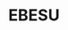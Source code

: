 ---
layout: place
title: "EBESU"
permalink: /texas/plano/ebesu.html
stateAbbr: TX
stateName: Texas
cityName: Plano
seo:
  name: "EBESU"
  type: Restaurant
  links: http://ebesu-usa.com/
description: "EBESU serves delicious sushi in Plano, Texas. Try fresh Japanese dishes for a great dining experience. "
place_id: ChIJAwBQgxsZTIYRfiDFLMllic8
photos:
  - name: >-
      places/ChIJAwBQgxsZTIYRfiDFLMllic8/photos/AeeoHcLjvK2qmQmKE-8f4i7J93IeA7DEV5yAT50uIqu7RJqOS7LSxiAc6_ZbWkv_tuJ_BKgE0HmWuoRnPhj7XydBm2AtuUu2p3NKv31Ea2kfJR2MsDWyztj3LxJjnLfND9OHYtGWeArUHc-Haqyr3n3j3sumt70Fwv9NQ0jIWVZ7Cp3aVmL1-79JCbf8i3uJ3B4Z83lmGHJUU47Uvib_45ALAJggfHHFpjtU_tVBopSlbqK6jHRXIed-ecdPWXg7Kddan_tFi2Wxvg2J5gN6TKr9uDb3WQWEZFBjC5NLTtJYA4-reg
    widthPx: 4614
    heightPx: 3076
    authorAttributions:
      - displayName: EBESU Robata & Sushi
        uri: https://maps.google.com/maps/contrib/107890583037191034505
        photoUri: >-
          https://lh3.googleusercontent.com/a-/ALV-UjXvlnLufUsCHj9UnGYpqTYrDl4WNrXUH4dOzkL8GTM0GBla5r1N=s100-p-k-no-mo
    flagContentUri: >-
      https://www.google.com/local/imagery/report/?cb_client=maps_api_places.places_api&image_key=!1e10!2sAF1QipNCSzdsTqgQ0VXTHAIggQRdGOtsCvlMc9nkYAsa&hl=en-US
    googleMapsUri: >-
      https://www.google.com/maps/place//data=!3m4!1e2!3m2!1sAF1QipNCSzdsTqgQ0VXTHAIggQRdGOtsCvlMc9nkYAsa!2e10!4m2!3m1!1s0x864c191b83500003:0xcf8965c92cc5207e
  - name: >-
      places/ChIJAwBQgxsZTIYRfiDFLMllic8/photos/AeeoHcI6Ds3ymt74TOo9_R2Z0Q9aCliT4k_HNqvPLbGFizCXbnQQBrwmk5M2xqGuRKZPlOBirUZ0n3gpLiWAlvCyxjrzt_Gt0j204zLL8FVymSxjA2dDBU_DY3iJt8-xKJEfftyYF_sWw4TOGA7SAflUu6zDpMi4eNJCfbccfUElIdBRv4X6Ll2CAxdQt6tlcsbdTofH_KeTiyeyL1wuWgbedOY8VqouZbUAEAPOpVg8uk227zz9V_kyOE7mDOFPMyJ1KRCcAINhmHAk-v6Rck09BgRmmI51L0vP2kJRwrZtWs5RNQ
    widthPx: 1440
    heightPx: 1439
    authorAttributions:
      - displayName: EBESU Robata & Sushi
        uri: https://maps.google.com/maps/contrib/107890583037191034505
        photoUri: >-
          https://lh3.googleusercontent.com/a-/ALV-UjXvlnLufUsCHj9UnGYpqTYrDl4WNrXUH4dOzkL8GTM0GBla5r1N=s100-p-k-no-mo
    flagContentUri: >-
      https://www.google.com/local/imagery/report/?cb_client=maps_api_places.places_api&image_key=!1e10!2sAF1QipN1u9qiWb2qfWd69LptT-4xwkNfRMWcdEWi_iC8&hl=en-US
    googleMapsUri: >-
      https://www.google.com/maps/place//data=!3m4!1e2!3m2!1sAF1QipN1u9qiWb2qfWd69LptT-4xwkNfRMWcdEWi_iC8!2e10!4m2!3m1!1s0x864c191b83500003:0xcf8965c92cc5207e
  - name: >-
      places/ChIJAwBQgxsZTIYRfiDFLMllic8/photos/AeeoHcKT8YbedHKGvQNXpOnZyL_cihSMQNbRHt4uDSKb3n78kSXM6U30FnQ-r9zsXiz8RB9MprzFvFXTF90ZKa8UibNlBai6KH-G8mti50FjabuVfk8gU9pZFcd7Izy8yd329UOVak96QZVDz7t5P2ttlVbb7fhH8fGZxzZlmtMcD03MnAPbuP0L1BWIV7pR229tdbu-ThfU1LjvxQmYy-m9dZUPJ2BtaOn5ktGusowOVl17r2KIl28_tc_YGfnTxo9Dglygt14a3oT2_VolouR_LM2ar9yXM-BGCzLib0q7YES1mKsMGGD41dLFpEyKYj5rYCxS-0nSlHzwr_eMylbbTbKrmA2K5XpUk7wgZR_AxLbUY5mqUxIXs_H9uJn3Vz8Q6c0S-SZUMErbQKKzSBf5iMC09p0wTpJgyWG_RLNgl5UmVIk6NFQPAe-9SePafA
    widthPx: 4080
    heightPx: 3072
    authorAttributions:
      - displayName: Jesse Brown
        uri: https://maps.google.com/maps/contrib/110737252937062844839
        photoUri: >-
          https://lh3.googleusercontent.com/a-/ALV-UjVDI4lKObwhC0oz09Hsb2Qikpoz1j8O5B2iOEH0vXib3MUbgmrH=s100-p-k-no-mo
    flagContentUri: >-
      https://www.google.com/local/imagery/report/?cb_client=maps_api_places.places_api&image_key=!1e10!2sCIABIhADycKzcQltgGfncdkACsTP&hl=en-US
    googleMapsUri: >-
      https://www.google.com/maps/place//data=!3m4!1e2!3m2!1sCIABIhADycKzcQltgGfncdkACsTP!2e10!4m2!3m1!1s0x864c191b83500003:0xcf8965c92cc5207e
  - name: >-
      places/ChIJAwBQgxsZTIYRfiDFLMllic8/photos/AeeoHcIz7P_GjRrM4zr1J9xh0Zbfb-ygIVhL3CPsCB5yr65rVRpTU8ZLYXpudIZMENKcCBedDV-oAjCQRdIZH8t51l3BA4igW2d_14IP6EcS3HlpDDm25a5EyMELLj47WBzeke4fP-F5f4xlqLv_IJ31oYOGFmkA8KUUsRglClMzamFhdjRaZyEvbb_OnG_uQ5OZNwoWJYpW9WwEJgpTvbfHT9UvUJCoBm9QJ5M3N7CQ8PiE-h0JDGswaJE6hPbFnA7bgP-c4Lk1sXpUqr2TGaXykb1X8xbyBZZg7A3SdVVouiJIig
    widthPx: 3200
    heightPx: 4800
    authorAttributions:
      - displayName: EBESU Robata & Sushi
        uri: https://maps.google.com/maps/contrib/107890583037191034505
        photoUri: >-
          https://lh3.googleusercontent.com/a-/ALV-UjXvlnLufUsCHj9UnGYpqTYrDl4WNrXUH4dOzkL8GTM0GBla5r1N=s100-p-k-no-mo
    flagContentUri: >-
      https://www.google.com/local/imagery/report/?cb_client=maps_api_places.places_api&image_key=!1e10!2sAF1QipMkydjkOlFM8sHcr2cOTdLOEbJ3rTQCtIasmBao&hl=en-US
    googleMapsUri: >-
      https://www.google.com/maps/place//data=!3m4!1e2!3m2!1sAF1QipMkydjkOlFM8sHcr2cOTdLOEbJ3rTQCtIasmBao!2e10!4m2!3m1!1s0x864c191b83500003:0xcf8965c92cc5207e
  - name: >-
      places/ChIJAwBQgxsZTIYRfiDFLMllic8/photos/AeeoHcK7FFqAZZQqNw_9LvfmH-yUVUpkchDLTE2UxfYX68Kj2Zlz_CxFGjnByFpCr8Mib8bLgOuLaQXF1203gEpYtzytu8sThmFb_PfEBzPQMxVbJMYsEtbwrqJGYRzFnnCQvyDhF7q2OLbtG7QLtlssEVLJiPzINL1TfCI_PLnRzBp_D15a1edQFBi5YeBmP95rjj8-i7oWWnk7cb5gDaCIrhH0CkxoZ0Jq5N9bWrNdToY5zq10Tqm5dtoRFS3jj6jzsVDHJ7UtO50W6asUeNKwsnZEkVw9I1ZFfolTRC6inM7Bmg_dn7bakz42pjNtI2BhXbVFd0PPPFm6jOHfiSDBsFE4p-_uCvjqockcU9CyPflAbJVw_T12BHyRMBjjGOPG_UsAbNqdb0Vl9pzodItJ3rhN71azeZtAFlhLbwKpxyk-FJg
    widthPx: 4000
    heightPx: 3000
    authorAttributions:
      - displayName: Tyler Tran
        uri: https://maps.google.com/maps/contrib/102213097931519741131
        photoUri: >-
          https://lh3.googleusercontent.com/a-/ALV-UjW7I4NVOd-ypLEngHWOTRVENaogjJvolrVYhMpVkaaq056XRCz8bg=s100-p-k-no-mo
    flagContentUri: >-
      https://www.google.com/local/imagery/report/?cb_client=maps_api_places.places_api&image_key=!1e10!2sCIHM0ogKEICAgID7wMfchAE&hl=en-US
    googleMapsUri: >-
      https://www.google.com/maps/place//data=!3m4!1e2!3m2!1sCIHM0ogKEICAgID7wMfchAE!2e10!4m2!3m1!1s0x864c191b83500003:0xcf8965c92cc5207e
  - name: >-
      places/ChIJAwBQgxsZTIYRfiDFLMllic8/photos/AeeoHcKJekUWlnl7uunqETGrUA8pUCbqXEf4N2PeJf0UyhJ1wqW9Ej_F0g3GvKHJOrr8X3AYByj482EkN7KDoIT_x6haEjR1CwzJ5VxmzhoWB1Kv1KQ0ICzJ2C-lVm3JwBErsSpJlr42Ei-BwTe-dQC_u-fxWJMDAKM9ox91RYJ9njhzsB7-8hLkuCYA7GvzZdlJNfZ1q-3uTiw9YcsS5kash7QHusmvOI2JZ-oy-F7bnBcfwopz5h8c0E39WP1aIeZT2oobmoEFdkNj58pPBgu6k3C14VCU6Ste1uE2OFZUVN-MEqEUg_pJsD881M7sYT0TKH-lYqqzg8grKHdUU6Ka19qeVBUxb0ym6VAljKcvdUKS3o69F-dHvRWX20rGKow4GJdbu_KJ-4XsVQgiFEsOnSl59OLnp1E502JUqh7TSIN21CM
    widthPx: 4030
    heightPx: 2529
    authorAttributions:
      - displayName: Charina Ramirez
        uri: https://maps.google.com/maps/contrib/108133140047647759146
        photoUri: >-
          https://lh3.googleusercontent.com/a/ACg8ocL7D0wJftTeostFQtrn4Fpr0cKgzMXWVYrykJgUID5rsW0fNQ=s100-p-k-no-mo
    flagContentUri: >-
      https://www.google.com/local/imagery/report/?cb_client=maps_api_places.places_api&image_key=!1e10!2sCIHM0ogKEICAgIDbyfr00QE&hl=en-US
    googleMapsUri: >-
      https://www.google.com/maps/place//data=!3m4!1e2!3m2!1sCIHM0ogKEICAgIDbyfr00QE!2e10!4m2!3m1!1s0x864c191b83500003:0xcf8965c92cc5207e
  - name: >-
      places/ChIJAwBQgxsZTIYRfiDFLMllic8/photos/AeeoHcJmr7CwTWT24R8vZJBkoJ1yqOV_ZOij8Ltzv6_6XRZYbK1qSsywk-WCqaESHOg7T3cUjC2rVRvc_WUSLLAUOmNmIci18T2Ol6v7AwjieuY5S5rQSiRuraxnYWe-y7YCTH4zAH9sV5OzxopdHvQNpU56oqGcdQN5JhcjU5hRArUsP9MoCpyJC5Sn85fxK74_sL2eRsveGEcmOAa8a10lsyJW0V6ZKNPN-ymwhauobB0Njz-pZMIoRWNbjE1-gMMpv4vkQM4YrmdAki8X397CqdGEqYnm9TORuTcfrB87x5oC9KYwxnRMTaDl9961l3K9zQZF0-LOn5HOz3ON6fWtpv8CdR40AJdww0fohBO1ciwrGLkpt1gytjm-1k1P3-WETKlECE8VxgjJ-3G2IK5lhLrkj5sbXRpGbVeRjoz-IQfBQw
    widthPx: 4032
    heightPx: 3024
    authorAttributions:
      - displayName: Pin Yeoh (Foodie life)
        uri: https://maps.google.com/maps/contrib/113779777220300540641
        photoUri: >-
          https://lh3.googleusercontent.com/a-/ALV-UjUSf-E4D5pguSIJBXT3cOzMmfDShwh2eL7htQbyRrSARrIQvNokeg=s100-p-k-no-mo
    flagContentUri: >-
      https://www.google.com/local/imagery/report/?cb_client=maps_api_places.places_api&image_key=!1e10!2sCIHM0ogKEICAgMDQzoXgRQ&hl=en-US
    googleMapsUri: >-
      https://www.google.com/maps/place//data=!3m4!1e2!3m2!1sCIHM0ogKEICAgMDQzoXgRQ!2e10!4m2!3m1!1s0x864c191b83500003:0xcf8965c92cc5207e
  - name: >-
      places/ChIJAwBQgxsZTIYRfiDFLMllic8/photos/AeeoHcKF9A5NkWVHWW5fiqGnHW7AA88NkT_HWwb6rByojcd2xWgsan_NchkvYZ5LE9dHcDWuVqxDRtqttg7ZZWhynUIk6KdvphrZSAUZfr8AEkmKtPMlkEd-oMtja7KsFm40EDdBtdcnGwqcZrGf80_QQ4ZKGTI_qZq4rBq_n3zVhu4CyDIs1kwIyOl7u73llJBBTMGULgiy0HM0-ERYiTfunNCUSYk8jMBLkv1aZdVm1ZUvEjtvX-WpW_yi9bXq4pQZ7BWEASlIVclCllb7RPB7_Xbb1QtIwIXOTlw4RJ__lg7et48BM5m01zHifvCp0RFU8g44mk0iT1G6DZDze6pjo1zHs_2lXXB1eMTWrDEKgAnR-GLdJwdOKKqtke2B-C4G_Hzzkz0pY8xi7f10MOUGr3wJ4aXoYSbZR6mUgxZKzNlu4q66
    widthPx: 3600
    heightPx: 4800
    authorAttributions:
      - displayName: Krystle Wahnschaffe
        uri: https://maps.google.com/maps/contrib/113667420435349981057
        photoUri: >-
          https://lh3.googleusercontent.com/a-/ALV-UjVapFHDq98MHE6he2XUNfPo8A7WeDQ461JS0mEsn7PVFo6ilfqpKA=s100-p-k-no-mo
    flagContentUri: >-
      https://www.google.com/local/imagery/report/?cb_client=maps_api_places.places_api&image_key=!1e10!2sCIHM0ogKEICAgIDvuZ_JjwE&hl=en-US
    googleMapsUri: >-
      https://www.google.com/maps/place//data=!3m4!1e2!3m2!1sCIHM0ogKEICAgIDvuZ_JjwE!2e10!4m2!3m1!1s0x864c191b83500003:0xcf8965c92cc5207e
  - name: >-
      places/ChIJAwBQgxsZTIYRfiDFLMllic8/photos/AeeoHcLus4jykhvczNjL1PNLoMrUzgInlh2VTPsVwRCQJUo4HEqTRWE1djeKJt2boSOPhqCwxdLKczcDITwmGtk01oaIyyJyZZ4ges16KMOXX_V-dN_bWD3RochPaAhrdX60kpx0Y-WKe_gUxL4n6Rk9J2I4YNbZA67zpHkZHiMjeFWA1ueNlYd1vP0Uco5VxfZnvcGv1s7PbluH1ieRkB95o1FO6dTQ49jx2m1OruXezyrZMMfBlNzEtVFFSL_ngXLxkTccgc6XF9ui7a8u1pqgHQA_A6Yve-Qy2hFtPXzbUcy78N94FEF0Piyb6YdvxEwk4WfEK28t_h5Xg7pk97nKDI5hB-Hbh5IIRDE2O4DtPiRlVygbWSXr-atD2C2cKaQzuuVqtPDSQu3qBKPZU17q-EtHbicLze9S7VpAZ1kHHXe5OSKh
    widthPx: 2467
    heightPx: 3024
    authorAttributions:
      - displayName: Charina Ramirez
        uri: https://maps.google.com/maps/contrib/108133140047647759146
        photoUri: >-
          https://lh3.googleusercontent.com/a/ACg8ocL7D0wJftTeostFQtrn4Fpr0cKgzMXWVYrykJgUID5rsW0fNQ=s100-p-k-no-mo
    flagContentUri: >-
      https://www.google.com/local/imagery/report/?cb_client=maps_api_places.places_api&image_key=!1e10!2sCIHM0ogKEICAgIDbyfr08QE&hl=en-US
    googleMapsUri: >-
      https://www.google.com/maps/place//data=!3m4!1e2!3m2!1sCIHM0ogKEICAgIDbyfr08QE!2e10!4m2!3m1!1s0x864c191b83500003:0xcf8965c92cc5207e
  - name: >-
      places/ChIJAwBQgxsZTIYRfiDFLMllic8/photos/AeeoHcKqYRivLBdgyIiFeV955uUXPbHVsJ8vb7rxiLdAi-q5DLlvT88yMF7WU2Wl5pZ70ktZwm31w7xt3VgwYxLewJvGSd2es5pWcJhOT37S6K9rzTAAHnNbJpWn03QE6yPZ-UVRH4ruTGwCW6Ty6GEIHMNQrL34aY22SY4IGLrLrrEqtJvtvWtO_5vq_-EfOS-KciJAOXbCFqN9eadmdOBB7RsPL7vn6SY1zz71juT7nw13rJiepibrF2quA8z1WT0lugMzKdmDpS9DiWqQeGqzNADw7nSVYvqire4ip45DKL_VHMysY5vaZ-DeZKqf9h477AyWFPnIlKWizl7rVyU7C0M38Ld4sT0z6yg_Ia3WgAZ7q7hnSvlhwKnDT0YWC_G5XUaTkNfVzABVK5PJWV_loCFxKdT4L89aEI-s0r2z4a7T8lcl-3UMwnYUkYjkL7E7
    widthPx: 4080
    heightPx: 3072
    authorAttributions:
      - displayName: Jesse Brown
        uri: https://maps.google.com/maps/contrib/110737252937062844839
        photoUri: >-
          https://lh3.googleusercontent.com/a-/ALV-UjVDI4lKObwhC0oz09Hsb2Qikpoz1j8O5B2iOEH0vXib3MUbgmrH=s100-p-k-no-mo
    flagContentUri: >-
      https://www.google.com/local/imagery/report/?cb_client=maps_api_places.places_api&image_key=!1e10!2sCIABIhADyc5UNxaMVme__gkACYEx&hl=en-US
    googleMapsUri: >-
      https://www.google.com/maps/place//data=!3m4!1e2!3m2!1sCIABIhADyc5UNxaMVme__gkACYEx!2e10!4m2!3m1!1s0x864c191b83500003:0xcf8965c92cc5207e
address: 1007 E 15th St, Plano, TX 75074, USA
street: 1007 E 15th St
city: Plano
state: TX
zip: '75074'
country: USA
neighborhood: Original Downtown
latitude: '33.019824'
longitude: '-96.700617'
accessibility_options:
  wheelchairAccessibleParking: true
  wheelchairAccessibleEntrance: true
business_status: OPERATIONAL
name: EBESU
google_maps_links:
  directionsUri: >-
    https://www.google.com/maps/dir//''/data=!4m7!4m6!1m1!4e2!1m2!1m1!1s0x864c191b83500003:0xcf8965c92cc5207e!3e0
  placeUri: https://maps.google.com/?cid=14954595952374390910
  writeAReviewUri: >-
    https://www.google.com/maps/place//data=!4m3!3m2!1s0x864c191b83500003:0xcf8965c92cc5207e!12e1
  reviewsUri: >-
    https://www.google.com/maps/place//data=!4m4!3m3!1s0x864c191b83500003:0xcf8965c92cc5207e!9m1!1b1
  photosUri: >-
    https://www.google.com/maps/place//data=!4m3!3m2!1s0x864c191b83500003:0xcf8965c92cc5207e!10e5
primary_type: Sushi Restaurant
opening_hours:
  regular: null
  current: null
secondary_opening_hours:
  regular:
    weekdayDescriptions: null
    type: null
  current:
    weekdayDescriptions: null
    type: null
phone: (972) 212-4564
price_level: null
price_range: $50 &ndash; $100
rating: '4.8'
rating_count: 635
website: http://ebesu-usa.com/
reviews: null
parking_options: null
payment_options: null
allow_dogs: null
curbside_pickup: null
delivery: null
dine_in: null
good_for_children: null
good_for_groups: null
good_for_sports: null
live_music: null
menu_for_children: null
outdoor_seating: null
reservable: null
restroom: null
serves_beer: null
serves_breakfast: null
serves_brunch: null
serves_cocktails: null
serves_coffee: null
serves_dinner: null
serves_dessert: null
serves_lunch: null
serves_vegetarian_food: null
serves_wine: null
takeout: null
summary: null

---